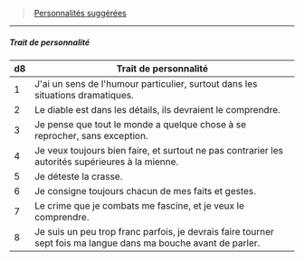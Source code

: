 ﻿---
!PersonalityTraitItem
Table: >+
  |d8|Trait de personnalité|

  |---|---|

  |1|J'ai un sens de l'humour particulier, surtout <!--br-->dans les situations dramatiques.|

  |2|Le diable est dans les détails, ils devraient le <!--br-->comprendre.|

  |3|Je pense que tout le monde a quelque chose à <!--br-->se reprocher, sans exception.|

  |4|Je veux toujours bien faire, et surtout ne <!--br-->pas contrarier les autorités supérieures à la <!--br-->mienne.|

  |5|Je déteste la crasse.|

  |6|Je consigne toujours chacun de mes faits et <!--br-->gestes.|

  |7|Le crime que je combats me fascine, et je veux <!--br-->le comprendre.|

  |8|Je suis un peu trop franc parfois, je devrais faire <!--br-->tourner sept fois ma langue dans ma bouche <!--br-->avant de parler.|

Id: background_hommedeloi_hd.md#trait-de-personnalité
ParentLink: background_hommedeloi_hd.md#personnalités-suggérées
Name: Trait de personnalité
ParentName: Personnalités suggérées
NameLevel: 5
Attributes: {}
AttributesDictionary: >+
  {}

---
> [Personnalités suggérées](hd_background_hommedeloi_personnalites_suggerees.md)

---

##### Trait de personnalité

|d8|Trait de personnalité|
|---|---|
|1|J'ai un sens de l'humour particulier, surtout dans les situations dramatiques.|
|2|Le diable est dans les détails, ils devraient le comprendre.|
|3|Je pense que tout le monde a quelque chose à se reprocher, sans exception.|
|4|Je veux toujours bien faire, et surtout ne pas contrarier les autorités supérieures à la mienne.|
|5|Je déteste la crasse.|
|6|Je consigne toujours chacun de mes faits et gestes.|
|7|Le crime que je combats me fascine, et je veux le comprendre.|
|8|Je suis un peu trop franc parfois, je devrais faire tourner sept fois ma langue dans ma bouche avant de parler.|


